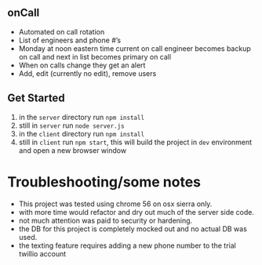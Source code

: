 
## onCall
* Automated on call rotation
* List of engineers and phone #’s
* Monday at noon eastern time current on call engineer becomes backup on call and next in list becomes primary on call
* When on calls change they get an alert
* Add, edit (currently no edit), remove users
## Get Started
1. in the `server` directory run `npm install`
2. still in `server` run `node server.js`
3. in the `client` directory run `npm install`
4. still in `client` run `npm start`, this will build the project in `dev` environment and open a new browser window

# Troubleshooting/some notes
* This project was tested using chrome 56 on osx sierra only.
* with more time would refactor and dry out much of the server side code.
* not much attention was paid to security or hardening.
* the DB for this project is completely mocked out and no actual DB was used.
* the texting feature requires adding a new phone number to the trial twillio account
